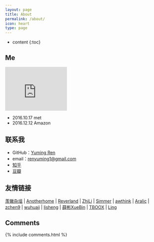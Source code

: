 ```yaml
---
layout: page
title: About
permalink: /about/
icon: heart
type: page
---
```


* content
{:toc}

## Me

<iframe src="https://githubbadge.appspot.com/renyuming1" style="border: 0;height: 142px;width: 200px;overflow: hidden;" frameBorder="0"></iframe>


* 2016.10.17 met
* 2016.12.12 Amazon


## 联系我

* GitHub：[Yuming Ren](https://github.com/renyuming1)
* email：renyuming1@gmail.com
* [知乎](https://www.zhihu.com/people/yu-ren-27-46)
* [豆瓣](https://www.douban.com/people/67599597/)



## 友情链接

[羡辙杂俎](http://zhangwenli.com/blog) \| [Anotherhome](https://www.anotherhome.net) \| [Reverland](http://reverland.org/) \| [ZhiLi](http://lizhipower.github.io/) \| [Simmer](http://simmer-jun.github.io/) \| [awthink](http://awthink.net/) \| [Aralic](http://aralic.github.io/) \| [zchen9](http://www.chen9.info/) \| [wuhuaji](http://wuhuaji.me/) \| [lisheng](http://www.lishengcn.cn/) \| [薛彬XueBin](http://axuebin.com/blog/) \| [TBOOX](http://www.tboox.org/cn/) \|  [Ling](http://linglinyp.com/)

## Comments

{% include comments.html %}
